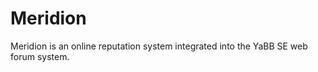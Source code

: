 Meridion
========

Meridion is an online reputation system integrated into the YaBB SE web forum system.

